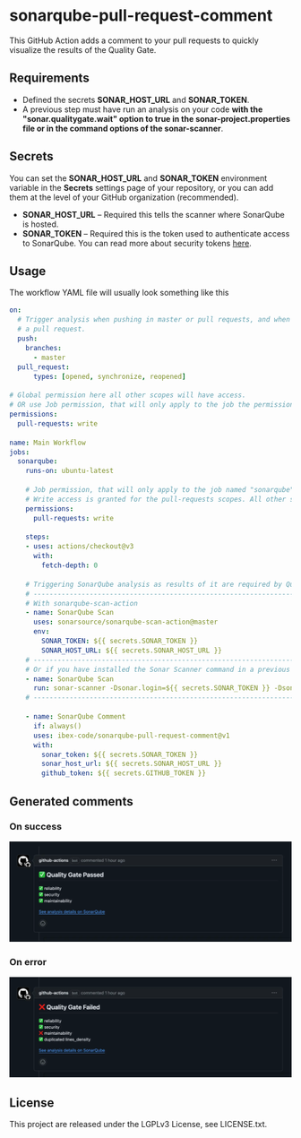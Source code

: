 # sonarqube-pull-request-comment

This GitHub Action adds a comment to your pull requests to quickly visualize the results of the Quality Gate.

## Requirements

* Defined the secrets **SONAR_HOST_URL** and **SONAR_TOKEN**.
* A previous step must have run an analysis on your code **with the "sonar.qualitygate.wait" option to true in the sonar-project.properties file or in the command options of the sonar-scanner**.

## Secrets

You can set the **SONAR_HOST_URL** and **SONAR_TOKEN** environment variable in the **Secrets** settings page of your repository, or you can add them at the level of your GitHub organization (recommended).

* **SONAR_HOST_URL** – Required this tells the scanner where SonarQube is hosted.
* **SONAR_TOKEN** – Required this is the token used to authenticate access to SonarQube. You can read more about security tokens [here](https://docs.sonarsource.com/sonarqube/latest/user-guide/user-account/generating-and-using-tokens/).

## Usage

The workflow YAML file will usually look something like this

```yaml
on:
  # Trigger analysis when pushing in master or pull requests, and when creating
  # a pull request. 
  push:
    branches:
      - master
  pull_request:
      types: [opened, synchronize, reopened]

# Global permission here all other scopes will have access. 
# OR use Job permission, that will only apply to the job the permission is set on.
permissions:
  pull-requests: write

name: Main Workflow
jobs:
  sonarqube:
    runs-on: ubuntu-latest

    # Job permission, that will only apply to the job named "sonarqube". 
    # Write access is granted for the pull-requests scopes. All other scopes will have no access.
    permissions:
      pull-requests: write

    steps:
    - uses: actions/checkout@v3
      with:
        fetch-depth: 0

    # Triggering SonarQube analysis as results of it are required by Quality Gate check.
    # ----------------------------------------------------------------------------------
    # With sonarqube-scan-action
    - name: SonarQube Scan
      uses: sonarsource/sonarqube-scan-action@master
      env:
        SONAR_TOKEN: ${{ secrets.SONAR_TOKEN }}
        SONAR_HOST_URL: ${{ secrets.SONAR_HOST_URL }}
    # ----------------------------------------------------------------------------------
    # Or if you have installed the Sonar Scanner command in a previous step.
    - name: SonarQube Scan
      run: sonar-scanner -Dsonar.login=${{ secrets.SONAR_TOKEN }} -Dsonar.host.url=${{ secrets.SONAR_HOST_URL }} -Dsonar.qualitygate.wait=true 
    # ----------------------------------------------------------------------------------

    - name: SonarQube Comment
      if: always()
      uses: ibex-code/sonarqube-pull-request-comment@v1
      with:
        sonar_token: ${{ secrets.SONAR_TOKEN }}
        sonar_host_url: ${{ secrets.SONAR_HOST_URL }}
        github_token: ${{ secrets.GITHUB_TOKEN }} 
```

## Generated comments

### On success

![success](https://github.com/ibex-code/sonarqube-pull-request-comment/blob/v1/images/success.webp?raw=true)

### On error

![error](https://github.com/ibex-code/sonarqube-pull-request-comment/blob/v1/images/error.webp?raw=true)

## License

This project are released under the LGPLv3 License, see LICENSE.txt.
